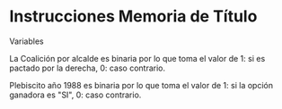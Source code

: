 # Instrucciones Memoria de Título
Variables

La Coalición por alcalde es binaria por lo que toma el valor de 1: si es pactado por la derecha, 0: caso contrario.

Plebiscito año 1988 es binaria por lo que toma el valor de 1: si la opción ganadora es "SI", 0: caso contrario.
